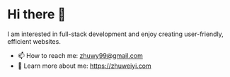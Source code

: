 # Hi there 👋
I am interested in full-stack development and enjoy creating user-friendly, efficient websites.

- 📫 How to reach me: zhuwy99@gmail.com
- :link: Learn more about me: https://zhuweiyi.com





<!--
## GitHub Stats

 
 <img src="https://github-readme-stats.vercel.app/api?username=weiyizhu&count_private=true&show_icons=true" align="left"/>
 <img src="https://github-readme-stats.vercel.app/api/top-langs/?username=weiyizhu&langs_count=4" align="left"/>

 
**weiyizhu/weiyizhu** is a ✨ _special_ ✨ repository because its `README.md` (this file) appears on your GitHub profile.
[![Weiyi's GitHub stats](https://github-readme-stats.vercel.app/api?username=weiyizhu&count_private=true&show_icons=true)](https://github.com/weiyizhu/github-readme-stats)

[![Top Langs](https://github-readme-stats.vercel.app/api/top-langs/?username=weiyizhu&langs_count=4&layout=compact)](https://github.com/weiyizhu/github-readme-stats)
Here are some ideas to get you started:

- 🔭 I’m currently working on ...
- 🌱 I’m currently learning ...
- 👯 I’m looking to collaborate on ...
- 🤔 I’m looking for help with ...
- 💬 Ask me about ...
- 📫 How to reach me: ...
- 😄 Pronouns: ...
- ⚡ Fun fact: ...
-->
